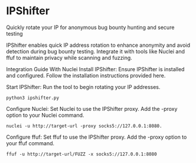 # IPShifter
Quickly rotate your IP for anonymous bug bounty hunting and secure testing

IPShifter enables quick IP address rotation to enhance anonymity and avoid detection during bug bounty testing. Integrate it with tools like Nuclei and ffuf to maintain privacy while scanning and fuzzing.

Integration Guide
With Nuclei
Install IPShifter: Ensure IPShifter is installed and configured. Follow the installation instructions provided here.

Start IPShifter: Run the tool to begin rotating your IP addresses.

    python3 ipshifter.py
    
Configure Nuclei: Set Nuclei to use the IPShifter proxy. Add the -proxy option to your Nuclei command.

    nuclei -u http://target-url -proxy socks5://127.0.0.1:8080.

Configure ffuf: Set ffuf to use the IPShifter proxy. Add the -proxy option to your ffuf command.

    ffuf -u http://target-url/FUZZ -x socks5://127.0.0.1:8080
